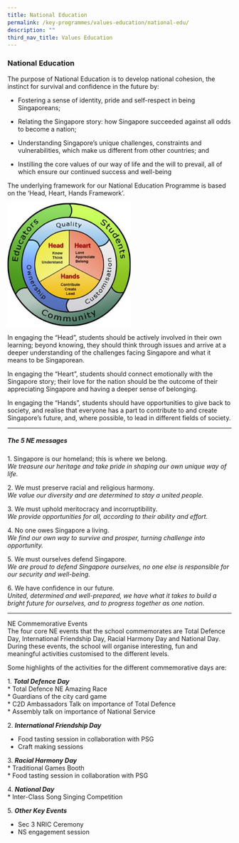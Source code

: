 ```yaml
---
title: National Education
permalink: /key-programmes/values-education/national-edu/
description: ""
third_nav_title: Values Education
---
```

### **National Education**
The purpose of National Education is to develop national cohesion, the instinct for survival and confidence in the future by:
*   Fostering a sense of identity, pride and self-respect in being Singaporeans;  
    
*   Relating the Singapore story: how Singapore succeeded against all odds to become a nation;  
    
*   Understanding Singapore’s unique challenges, constraints and vulnerabilities, which make us different from other countries; and   
    
*   Instilling the core values of our way of life and the will to prevail, all of which ensure our continued success and well-being

The underlying framework for our National Education Programme is based on the ‘Head, Heart, Hands Framework’.

<img src="/images/headhearthand.png" 
     style="width:55%">
		 
In engaging the “Head”, students should be actively involved in their own learning; beyond knowing, they should think through issues and arrive at a deeper understanding of the challenges facing Singapore and what it means to be Singaporean.  
  
In engaging the “Heart”, students should connect emotionally with the Singapore story; their love for the nation should be the outcome of their appreciating Singapore and having a deeper sense of belonging.  
  
In engaging the “Hands”, students should have opportunities to give back to society, and realise that everyone has a part to contribute to and create Singapore’s future, and, where possible, to lead in different fields of society.

---------------------------------------------------------------------------------
##### **The 5 NE messages**

1\.  Singapore is our homeland; this is where we belong.  <br>
    _We treasure our heritage and take pride in shaping our own unique way of life._  
      
    
2\.  We must preserve racial and religious harmony.  <br>
    _We value our diversity and are determined to stay a united people._   
      
    
3\.  We must uphold meritocracy and incorruptibility.  <br>
    _We provide opportunities for all, according to their ability and effort._   
      
    
4\.  No one owes Singapore a living.  <br>
    _We find our own way to survive and prosper, turning challenge into opportunity._   
      
    
5\.  We must ourselves defend Singapore.  <br>
    _We are proud to defend Singapore ourselves, no one else is responsible for our security and well-being._   
    
6\.  We have confidence in our future.  <br>
_United, determined and well-prepared, we have what it takes to build a bright future for ourselves, and to progress together as one nation._

---------------------------------------------------------------------------------
NE Commemorative Events<br>
The four core NE events that the school commemorates are Total Defence Day, International Friendship Day, Racial Harmony Day and National Day. During these events, the school will organise interesting, fun and meaningful activities customised to the different levels.

Some highlights of the activities for the different commemorative days are:

1\.  **_Total Defence Day_**  
    * Total Defence NE Amazing Race  
    * Guardians of the city card game  
    * C2D Ambassadors Talk on importance of Total Defence  
    * Assembly talk on importance of National Service  
  
2\.  **_International Friendship Day_**
* Food tasting session in collaboration with PSG  
* Craft making sessions 

3\.  _**Racial Harmony Day**_  
    * Traditional Games Booth  
    * Food tasting session in collaboration with PSG  
    
4\.  _**National Day**_  
    * Inter-Class Song Singing Competition  
  
5\.  _**Other Key Events**_ 
* Sec 3 NRIC Ceremony  
* NS engagement session
